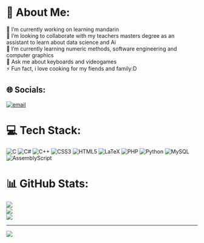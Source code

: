 # 💫 About Me:
🔭 I’m currently working on learning mandarin<br>👯 I’m looking to collaborate with my teachers masters degree as an assistant to learn about data science and Ai<br>🌱 I’m currently learning numeric methods, software engineering and computer graphics<br>💬 Ask me about keyboards and videogames<br>⚡ Fun fact, i love cooking for my fiends and family:D


## 🌐 Socials:
[![email](https://img.shields.io/badge/Email-D14836?logo=gmail&logoColor=white)](mailto:jose.loaiza@uabc.edu.mx) 

# 💻 Tech Stack:
![C](https://img.shields.io/badge/c-%2300599C.svg?style=for-the-badge&logo=c&logoColor=white) ![C#](https://img.shields.io/badge/c%23-%23239120.svg?style=for-the-badge&logo=csharp&logoColor=white) ![C++](https://img.shields.io/badge/c++-%2300599C.svg?style=for-the-badge&logo=c%2B%2B&logoColor=white) ![CSS3](https://img.shields.io/badge/css3-%231572B6.svg?style=for-the-badge&logo=css3&logoColor=white) ![HTML5](https://img.shields.io/badge/html5-%23E34F26.svg?style=for-the-badge&logo=html5&logoColor=white) ![LaTeX](https://img.shields.io/badge/latex-%23008080.svg?style=for-the-badge&logo=latex&logoColor=white) ![PHP](https://img.shields.io/badge/php-%23777BB4.svg?style=for-the-badge&logo=php&logoColor=white) ![Python](https://img.shields.io/badge/python-3670A0?style=for-the-badge&logo=python&logoColor=ffdd54) ![MySQL](https://img.shields.io/badge/mysql-4479A1.svg?style=for-the-badge&logo=mysql&logoColor=white) ![AssemblyScript](https://img.shields.io/badge/assembly%20script-%23000000.svg?style=for-the-badge&logo=assemblyscript&logoColor=white)
# 📊 GitHub Stats:
![](https://github-readme-stats.vercel.app/api?username=joseAlbertoLoaiza&theme=dark&hide_border=false&include_all_commits=true&count_private=true)<br/>
![](https://github-readme-streak-stats.herokuapp.com/?user=joseAlbertoLoaiza&theme=dark&hide_border=false)<br/>
![](https://github-readme-stats.vercel.app/api/top-langs/?username=joseAlbertoLoaiza&theme=dark&hide_border=false&include_all_commits=true&count_private=true&layout=compact)

---
[![](https://visitcount.itsvg.in/api?id=joseAlbertoLoaiza&icon=0&color=0)](https://visitcount.itsvg.in)

<!-- Proudly created with GPRM ( https://gprm.itsvg.in ) -->
